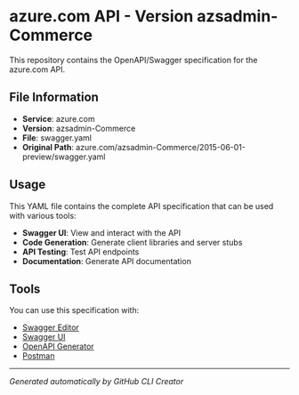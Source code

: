# azure.com API - Version azsadmin-Commerce

This repository contains the OpenAPI/Swagger specification for the azure.com API.

## File Information

- **Service**: azure.com
- **Version**: azsadmin-Commerce
- **File**: swagger.yaml
- **Original Path**: azure.com/azsadmin-Commerce/2015-06-01-preview/swagger.yaml

## Usage

This YAML file contains the complete API specification that can be used with various tools:

- **Swagger UI**: View and interact with the API
- **Code Generation**: Generate client libraries and server stubs
- **API Testing**: Test API endpoints
- **Documentation**: Generate API documentation

## Tools

You can use this specification with:

- [Swagger Editor](https://editor.swagger.io/)
- [Swagger UI](https://swagger.io/tools/swagger-ui/)
- [OpenAPI Generator](https://openapi-generator.tech/)
- [Postman](https://www.postman.com/)

---

*Generated automatically by GitHub CLI Creator*
